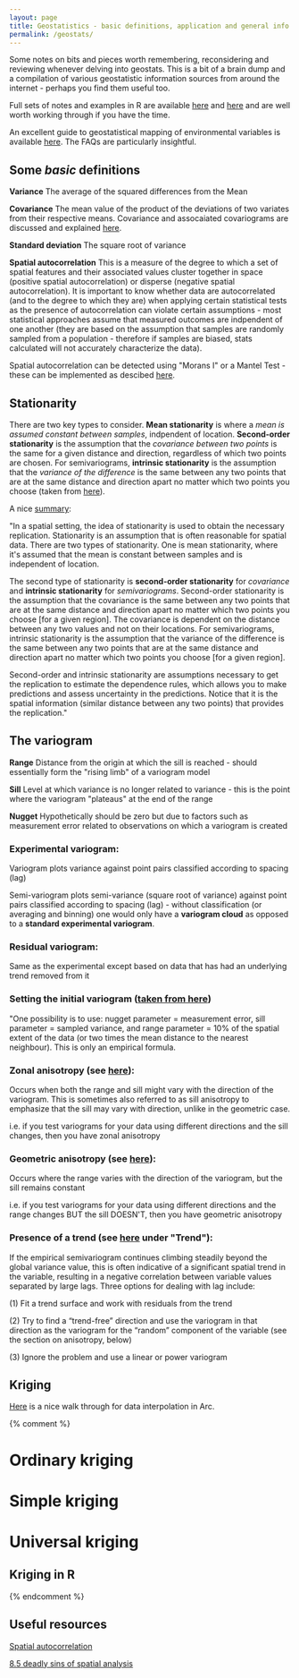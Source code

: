 ```yaml
---
layout: page
title: Geostatistics - basic definitions, application and general info
permalink: /geostats/
---
```


Some notes on bits and pieces worth remembering, reconsidering and reviewing whenever delving into geostats. This is a bit of a brain dump and a compilation of various geostatistic information sources from around the internet - perhaps you find them useful too.

Full sets of notes and examples in R are available [here](http://www.css.cornell.edu/faculty/dgr2/teach/degeostats.html) and [here](http://www.math.umt.edu/graham/stat544/) and are well worth working through if you have the time.

An excellent guide to geostatistical mapping of environmental variables is available [here](http://eusoils.jrc.ec.europa.eu/esdb_archive/eusoils_docs/other/eur22904en.pdf). The FAQs are particularly insightful.

## Some *basic* definitions

**Variance** The average of the squared differences from the Mean

**Covariance** The mean value of the product of the deviations of two variates from their respective means. Covariance and assocaiated covariograms are discussed and explained [here](http://www.math.umt.edu/graham/stat544/variog.pdf).

**Standard deviation** The square root of variance

**Spatial autocorrelation** This is a measure of the degree to which a set of spatial features and their associated values cluster together in space (positive spatial autocorrelation) or disperse (negative spatial autocorrelation). It is important to know whether data are autocorrelated (and to the degree to which they are) when applying certain statistical tests as the presence of autocorrelation can violate certain assumptions - most statistical approaches assume that measured outcomes are indpendent of one another (they are based on the assumption that samples are randomly sampled from a population - therefore if samples are biased, stats calculated will not accurately characterize the data).

Spatial autocorrelation can be detected using "Morans I" or a Mantel Test - these can be implemented as descibed [here](http://www.ats.ucla.edu/stat/mult_pkg/faq/general/spatial_autocorr.htm). 

## Stationarity

There are two key types to consider. **Mean stationarity** is where a *mean is assumed constant between samples*, indpendent of location. **Second-order stationarity** is the assumption that the *covariance between two points* is the same for a given distance and direction, regardless of which two points are chosen. For semivariograms, **intrinsic stationarity** is the assumption that the *variance of the difference* is the same between any two points that are at the same distance and direction apart no matter which two points you choose (taken from [here](http://resources.arcgis.com/en/help/main/10.1/index.html#//003100000033000000)).

A nice [summary](https://desktop.arcgis.com/en/desktop/latest/guide-books/extensions/geostatistical-analyst/random-processes-with-dependence.htm):

"In a spatial setting, the idea of stationarity is used to obtain the necessary replication. Stationarity is an assumption that is often reasonable for spatial data. There are two types of stationarity. One is mean stationarity, where it's assumed that the mean is constant between samples and is independent of location.

The second type of stationarity is **second-order stationarity** for *covariance* and **intrinsic stationarity** for *semivariograms*. Second-order stationarity is the assumption that the covariance is the same between any two points that are at the same distance and direction apart no matter which two points you choose [for a given region]. The covariance is dependent on the distance between any two values and not on their locations. For semivariograms, intrinsic stationarity is the assumption that the variance of the difference is the same between any two points that are at the same distance and direction apart no matter which two points you choose [for a given region].

Second-order and intrinsic stationarity are assumptions necessary to get the replication to estimate the dependence rules, which allows you to make predictions and assess uncertainty in the predictions. Notice that it is the spatial information (similar distance between any two points) that provides the replication."

## The variogram

**Range** Distance from the origin at which the sill is reached - should essentially form the "rising limb" of a variogram model

**Sill** Level at which variance is no longer related to variance - this is the point where the variogram "plateaus" at the end of the range

**Nugget** Hypothetically should be zero but due to factors such as measurement error related to observations on which a variogram is created 

### Experimental variogram:

Variogram plots variance against point pairs classified according to spacing (lag)

Semi-variogram plots semi-variance (square root of variance) against point pairs classified according to spacing (lag) - without classification (or averaging and binning) one would only have a **variogram cloud** as opposed to a **standard experimental variogram**.

### Residual variogram: 

Same as the experimental except based on data that has had an underlying trend removed from it

### Setting the initial variogram ([taken from here](http://eusoils.jrc.ec.europa.eu/esdb_archive/eusoils_docs/other/eur22904en.pdf))

"One possibility is to use: nugget parameter = measurement error, sill parameter = sampled variance, and range parameter = 10% of the spatial extent of the data (or two times the mean distance to the nearest neighbour). This is only an empirical formula.

### Zonal anisotropy (see [here](http://www.math.umt.edu/graham/stat544/anisofit.pdf)): 

Occurs when both the range and sill might vary with the direction of the variogram. This is sometimes also referred to as sill anisotropy to emphasize that the sill may vary with direction, unlike in the geometric case.

i.e. if you test variograms for your data using different directions and the sill changes, then you have zonal anisotropy

### Geometric anisotropy (see [here](http://www.math.umt.edu/graham/stat544/anisofit.pdf)):

Occurs where the range varies with the direction of the variogram, but the sill remains constant

i.e. if you test variograms for your data using different directions and the range changes BUT the sill DOESN'T, then you have geometric anisotropy

### Presence of a trend (see [here](http://people.ku.edu/~gbohling/cpe940/Variograms.pdf) under "Trend"):

If the empirical semivariogram continues climbing steadily beyond the global variance value, this is often indicative of a significant spatial trend in the variable, resulting in a negative correlation between variable values separated by large lags. Three options for dealing with lag include: 

(1) Fit a trend surface and work with residuals from the trend

(2) Try to find a “trend-free” direction and use the variogram in that direction as the variogram for the “random” component of the variable (see the section on anisotropy, below)

(3) Ignore the problem and use a linear or power variogram

## Kriging

[Here](http://www.geo.mtu.edu/rs4hazards/ksdurst/website/Thesis/Kriging.html) is a nice walk through for data interpolation in Arc.

{% comment %} 
# Ordinary kriging
	
# Simple kriging
	
# Universal kriging

## Kriging in R
{% endcomment %}

## Useful resources

[Spatial autocorrelation](http://userwww.sfsu.edu/efc/classes/biol710/spatial/spat-auto.htm)

[8.5 deadly sins of spatial analysis](http://onlinelibrary.wiley.com/doi/10.1111/j.1365-2699.2011.02637.x/pdf)



